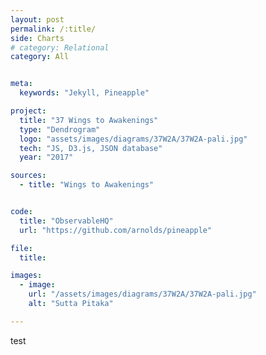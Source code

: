 ```yaml
---
layout: post
permalink: /:title/
side: Charts
# category: Relational
category: All


meta:
  keywords: "Jekyll, Pineapple"

project:
  title: "37 Wings to Awakenings"
  type: "Dendrogram"
  logo: "assets/images/diagrams/37W2A/37W2A-pali.jpg"
  tech: "JS, D3.js, JSON database"
  year: "2017"

sources:
  - title: "Wings to Awakenings"


code:
  title: "ObservableHQ"
  url: "https://github.com/arnolds/pineapple"

file:
  title:

images:
  - image:
    url: "/assets/images/diagrams/37W2A/37W2A-pali.jpg"
    alt: "Sutta Pitaka"

---
```


test
